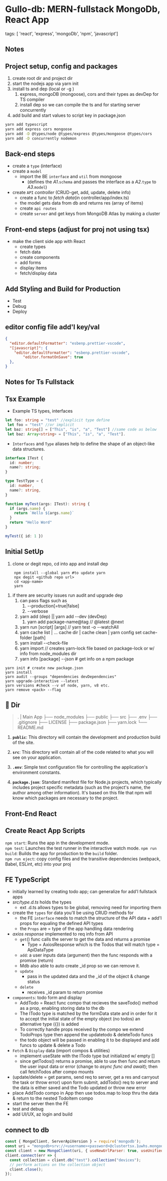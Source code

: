 
# Gullo-db: MERN-fullstack MongoDb, React App

tags: [ 'react', 'express', 'mongoDb', 'npm', 'javascript']

## Notes

## Project setup, config and packages

1. create root dir and project dir
2. start the nodejs app via yarn init
3. install ts and dep (local or -g )
   1. express, mongoDB (mongoose), cors and their types as devDep for TS compiler
   2. install dep so we can compile the ts and for starting server concurrently
4. add build and start values to script key in package.json

```bash
yarn add typescript
yarn add express cors mongoose
yarn add -D @types/node @types/express @types/mongoose @types/cors
yarn add -D concurrently nodemon
```

## Back-end steps

- create a `type` (interface)
- create a `model`
  - import the BE `interface` and `util` from mongoose
    - (defines the _A1_.`schema` and passes the interface as a _A2_.`type` to _A3_.`model`)
- create `API` _controller_ (CRUD-get, add, update, delete info)
  - create a func to _fetch data_(in controller/app/index.ts)
  - the model gets data from db and returns res (array of items)
  - create `api routes`
  - create `server` and get keys from MongoDB Atlas by making a cluster

## Front-end steps (adjust for proj not using tsx)

- make the client side app with React
  - create types
  - fetch data
  - create components
  - add forms
  - display items
  - fetch/display data

## Add Styling and Build for Production

- Test
- Debug
- Deploy

## editor config file add'l key/val

```json
{
  "editor.defaultFormatter": "esbenp.prettier-vscode",
  "[javascript]": {
    "editor.defaultFormatter": "esbenp.prettier-vscode",
		"editor.formatOnSave": true
  },
}
```

## Notes for Ts Fullstack
## Tsx Example

- Example TS types, interfaces

```ts
let foo: string = "test" //explicit type define
 let foo = "test" //or implicit
let baz: string[] = ["This", "is", "a", "Test"] //same code as below
 let baz: Array<string> = ["This", "is", "a", "Test"].
```

- `Interfaces` and `Type` aliases help to define the shape of an object-like data structures.

```ts
interface ITest {
  id: number;
  name?: string;
}

type TestType = {
  id: number,
  name?: string,
}

function myTest(args: ITest): string {
  if (args.name) {
    return `Hello ${args.name}`
  }
  return "Hello Word"
}

myTest({ id: 1 })
```

## Initial SetUp

1. clone or degit repo, cd into app and install dep

```shell
    npm install --global yarn #to update yarn
    npx degit <github repo url>
    cd <app-name>
    yarn
```

1. if there are security issues run audit and upgrade dep
   1. can pass flags such as
      1. --production[=true|false]
      2. --verbose
   2. yarn add (dep) || yarn add --dev (devDep)
      1. yarn add package-name@tag // @latest @next
   3. yarn run [script] [args] // yarn test -o --watchAll
   4. yarn cache list | ... cache dir |  cache clean | yarn config set cache-folder [path]
   5. yarn install --check-file
   6. yarn import // creates yarn-lock file based on package-lock or w/ info from node_modules dir
   7. yarn info [package] --json # get info on a npm package

```shell
yarn init # create new package.json
yarn install
yarn audit --groups "dependencies devDependencies"
yarn upgrade-interactive --latest
yarn versions #check --v of node, yarn, v8 etc.
yarn remove <pack> --flag
```

## 🔎 Dir

   > .
    | Main App
    ├── node_modules
    ├── public
    ├── src
    ├── .env
    ├── .gitignore
    ├── LICENSE
    ├── package.json
    ├── yarn.lock
    └── README.md

1. **`public`**: This directory will contain the development and production build of the site.

2. **`src`**: This directory will contain all of the code related to what you will see on your application.

3. **`.env`**: Simple text configuration file for controlling the application's environment constants.

4. **`package.json`**: Standard manifest file for Node.js projects, which typically includes project specific metadata (such as the project's name, the author among other information). It's based on this file that npm will know which packages are necessary to the project.

## Front-End React

## Create React App Scripts

`npm start`: Runs the app in the development mode.\
`npm test`: Launches the test runner in the interactive watch mode.
`npm run build`: Builds the app for production to the `build` folder.\
`npm run eject`: copy config files and the transitive dependencies (webpack, Babel, ESLint, etc) into your proj

## FE TypeScript

- initially learned by creating todo app; can generalize for add'l fullstack apps
- _src/type.d.ts_ holds the types
  - ext .d.ts allows types to be global, removing need for importing them
- create the `types` for data you'll be using CRUD methods for
  - the FE `interface` needs to match the structure of the API data + add'l props for equaling the defined API types
  - the `Props` are = type of the app handling data rendering
- _axios response_ implemented to req info from API
  - `get`() func calls the server to get the data and returns a promise
    - Type = AxiosResponse which is the Todos that will match type = ApiDataType
  - `add`: a user inputs data (argument) then the func responds with a promise (return)
  - Mdb also able to auto create _id prop so we can remove it.
  - `update`
    - pass in the updated data and the _id of the object & change status
  - `delete`
    - receives _id param to return promise
- `components`: todo form and display
  - AddTodo = React func compo that recieves the saveTodo() method as a prop, enabling storing data to the db
  - The ITodo type is matched by the formData state and in order for it to accept the initial state of the empty object (no todos) an alternative type ({}) is added
  - To correctly handle props received by the compo we extend TodoProps type then append the updatetodo & deleteTodo funcs
  - the todo object will be passed in enabling it to be displayed and add funcs to update & delete a Todo
- `Fetch` & `Display` data (import compos & utilities)
  - implement useState with the ITodo type but initialized w/ empty []
  - since getTodos() returns a promise, able to use then func and return the user input data or error (change to _async func and await_); then call fetchTodos after compo mounts
- (update/delete = get params, send req to server, get a res and carryout the task or throw error) upon form submit, addTodo() req to server and the data is either saved and the Todo updated or throw new error
- place AddTodo compo in App then use todos.map to loop thru the data & return to the nested TodoItem compo
- start the server then the FE
- test and debug
- add UI/UX, az login and build

## connect to db

```js
const { MongoClient, ServerApiVersion } = require('mongodb');
const uri = "mongodb+srv://<username><password>@clustertsx.1uwhs.mongodb.net/myFirstDatabase?retryWrites=true&w=majority";
const client = new MongoClient(uri, { useNewUrlParser: true, useUnifiedTopology: true, serverApi: ServerApiVersion.v1 });
client.connect(err => {
  const collection = client.db("test").collection("devices");
  // perform actions on the collection object
  client.close();
});
```

